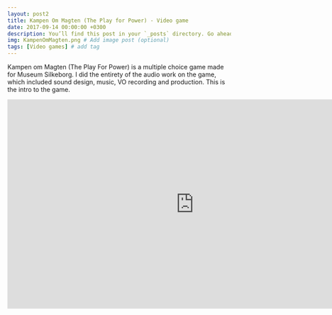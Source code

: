 ```yaml
---
layout: post2
title: Kampen Om Magten (The Play for Power) - Video game
date: 2017-09-14 00:00:00 +0300
description: You’ll find this post in your `_posts` directory. Go ahead and edit it and re-build the site to see your changes. # Add post description (optional)
img: KampenOmMagten.png # Add image post (optional)
tags: [Video games] # add tag
---
```


Kampen om Magten (The Play For Power) is a multiple choice game made for Museum Silkeborg. I did the entirety of the audio work on the game, which included sound design, music, VO recording and production. This is the intro to the game.

<iframe width="840" height="472.5" src="https://www.youtube.com/embed/5zFR3iwqHYw" frameborder="0" allowfullscreen></iframe>
